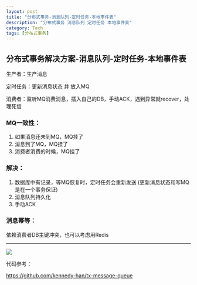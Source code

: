 ```yaml
---
layout: post
title: "分布式事务-消息队列-定时任务-本地事件表"
description: "分布式事务 消息队列 定时任务 本地事件表"
category: Tech
tags: [分布式事务]
---
```



## 分布式事务解决方案-消息队列-定时任务-本地事件表

生产者：生产消息

定时任务：更新消息状态 并 放入MQ

消费者：监听MQ消费消息，插入自己的DB，手动ACK，遇到异常就recover，处理死信



### MQ一致性：

1. 如果消息还未到MQ，MQ挂了
2. 消息到了MQ，MQ挂了
3. 消费者消费的时候，MQ挂了



### 解决：

1. 数据库中有记录，等MQ恢复时，定时任务会重新发送 (更新消息状态和写MQ是在一个事务保证)
2. 消息队列持久化
3. 手动ACK



### 消息幂等：

依赖消费者DB主键冲突，也可以考虑用Redis



---



<img src="../../../public/img/posts/21-tx-message-queue.png">



代码参考：

https://github.com/kennedy-han/tx-message-queue